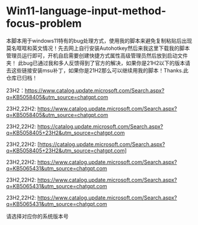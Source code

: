 # Win11-language-input-method-focus-problem
本脚本用于windows11特有的bug处理方式，使用我的脚本来避免复制粘贴后出现莫名哐哐和英文情况！先去网上自行安装Autohotkey然后来我这里下载我的脚本管理员运行即可，开机自启需要创建快捷方式属性高级管理员然后放到启动文件夹！
此bug已通过我和多人反馈得到了官方的解决，如果你是21H2以下的版本请去这些链接安装msu补丁，如果你是21H2那么可以继续用我的脚本！Thanks.此仓库已归档！

23H2：https://www.catalog.update.microsoft.com/Search.aspx?q=KB5058405&utm_source=chatgpt.com

23H2,22H2: https://www.catalog.update.microsoft.com/Search.aspx?q=KB5058405&utm_source=chatgpt.com

23H2,22H2: https://catalog.update.microsoft.com/Search.aspx?q=KB5058405+23H2&utm_source=chatgpt.com

23H2,22H2: [https://catalog.update.microsoft.com/Search.aspx?q=KB5058405+23H2&utm_source=chatgpt.com]

23H2,22H2: https://www.catalog.update.microsoft.com/Search.aspx?q=KB5065431&utm_source=chatgpt.com

23H2,22H2: https://www.catalog.update.microsoft.com/Search.aspx?q=KB5065431&utm_source=chatgpt.com

23H2,22H2: https://www.catalog.update.microsoft.com/Search.aspx?q=KB5065431&utm_source=chatgpt.com

请选择对应你的系统版本号

